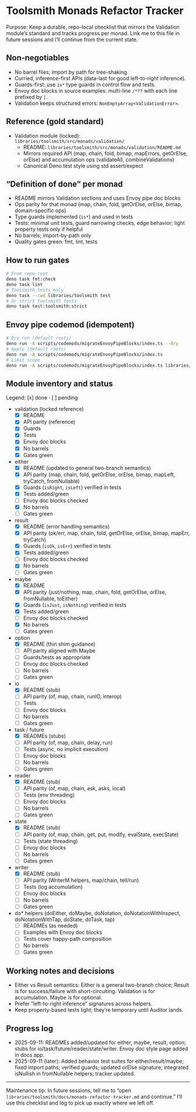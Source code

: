 # Toolsmith Monads Refactor Tracker

Purpose: Keep a durable, repo-local checklist that mirrors the Validation module’s standard and tracks progress per monad. Link me to this file in future sessions and I’ll continue from the current state.

## Non‑negotiables

- No barrel files; import by path for tree-shaking.
- Curried, inference-first APIs (data-last for good left-to-right inference).
- Guards-first: use `is*` type guards in control flow and tests.
- Envoy doc blocks in source examples: multi-line `/*??` with each line prefixed by `|`.
- Validation keeps structured errors: `NonEmptyArray<ValidationError>`.

## Reference (gold standard)

- Validation module (locked): `libraries/toolsmith/src/monads/validation/`
  - README: `libraries/toolsmith/src/monads/validation/README.md`
  - Mirrors required API (map, chain, fold, bimap, mapErrors, getOrElse, orElse) and accumulation ops (validateAll, combineValidations)
  - Canonical Deno.test style using std assert/expect

## “Definition of done” per monad

- README mirrors Validation sections and uses Envoy pipe doc blocks
- Ops parity for that monad (map, chain, fold, getOrElse, orElse, bimap, domain-specific ops)
- Type guards implemented (`is*`) and used in tests
- Tests: minimal unit tests, guard narrowing checks, edge behavior; light property tests only if helpful
- No barrels; import-by-path only
- Quality gates green: fmt, lint, tests

## How to run gates

```sh
# From repo root
deno task fmt:check
deno task lint
# Toolsmith tests only
deno task --cwd libraries/toolsmith test
# Or strict toolsmith tests
deno task test:toolsmith:strict
```

## Envoy pipe codemod (idempotent)

```sh
# Dry run (default roots)
deno run -A scripts/codemods/migrateEnvoyPipeBlocks/index.ts --dry
# Apply (default roots)
deno run -A scripts/codemods/migrateEnvoyPipeBlocks/index.ts
# Limit scope
deno run -A scripts/codemods/migrateEnvoyPipeBlocks/index.ts libraries/toolsmith/src/monads
```

## Module inventory and status

Legend: [x] done · [ ] pending

- validation (locked reference)
  - [x] README
  - [x] API parity (reference)
  - [x] Guards
  - [x] Tests
  - [x] Envoy doc blocks
  - [x] No barrels
  - [x] Gates green

- either
  - [x] README (updated to general two-branch semantics)
  - [x] API parity (map, chain, fold, getOrElse, orElse, bimap, mapLeft, tryCatch, fromNullable)
  - [x] Guards (`isRight`, `isLeft`) verified in tests
  - [x] Tests added/green
  - [ ] Envoy doc blocks checked
  - [x] No barrels
  - [ ] Gates green

- result
  - [x] README (error handling semantics)
  - [x] API parity (ok/err, map, chain, fold, getOrElse, orElse, bimap, mapErr, tryCatch)
  - [x] Guards (`isOk`, `isErr`) verified in tests
  - [x] Tests added/green
  - [ ] Envoy doc blocks checked
  - [x] No barrels
  - [ ] Gates green

- maybe
  - [x] README
  - [x] API parity (just/nothing, map, chain, fold, getOrElse, orElse, fromNullable, toEither)
  - [x] Guards (`isJust`, `isNothing`) verified in tests
  - [x] Tests added/green
  - [ ] Envoy doc blocks checked
  - [x] No barrels
  - [ ] Gates green

- option
  - [x] README (thin shim guidance)
  - [ ] API parity aligned with Maybe
  - [ ] Guards/tests as appropriate
  - [ ] Envoy doc blocks checked
  - [ ] No barrels
  - [ ] Gates green

- io
  - [x] README (stub)
  - [ ] API parity (of, map, chain, runIO, interop)
  - [ ] Tests
  - [ ] Envoy doc blocks
  - [ ] No barrels
  - [ ] Gates green

- task / future
  - [x] READMEs (stubs)
  - [ ] API parity (of, map, chain, delay, run)
  - [ ] Tests (async, no implicit execution)
  - [ ] Envoy doc blocks
  - [ ] No barrels
  - [ ] Gates green

- reader
  - [x] README (stub)
  - [ ] API parity (of, map, chain, ask, asks, local)
  - [ ] Tests (env threading)
  - [ ] Envoy doc blocks
  - [ ] No barrels
  - [ ] Gates green

- state
  - [x] README (stub)
  - [ ] API parity (of, map, chain, get, put, modify, evalState, execState)
  - [ ] Tests (state threading)
  - [ ] Envoy doc blocks
  - [ ] No barrels
  - [ ] Gates green

- writer
  - [x] README (stub)
  - [ ] API parity (WriterM helpers, map/chain, tell/run)
  - [ ] Tests (log accumulation)
  - [ ] Envoy doc blocks
  - [ ] No barrels
  - [ ] Gates green

- do* helpers (doEither, doMaybe, doNotation, doNotationWithInspect, doNotationWithTap, doState, doTask, tap)
  - [ ] READMEs (as needed)
  - [ ] Examples with Envoy doc blocks
  - [ ] Tests cover happy-path composition
  - [ ] No barrels
  - [ ] Gates green

## Working notes and decisions

- Either vs Result semantics: Either is a general two-branch choice; Result is for success/failure with short-circuiting. Validation is for accumulation. Maybe is for optional.
- Prefer “left-to-right inference” signatures across helpers.
- Keep property-based tests light; they’re temporary until Auditor lands.

## Progress log

- 2025-09-11: READMEs added/updated for either, maybe, result, option; stubs for io/task/future/reader/state/writer. Envoy doc style page added in docs app.
- 2025-09-11 (later): Added behavior test suites for either/result/maybe; fixed import paths; verified guards; updated orElse signature; integrated isNullish in fromNullable helpers; tracker updated.

---

Maintenance tip: In future sessions, tell me to “open `libraries/toolsmith/docs/monads-refactor-tracker.md` and continue.” I’ll use this checklist and log to pick up exactly where we left off.
